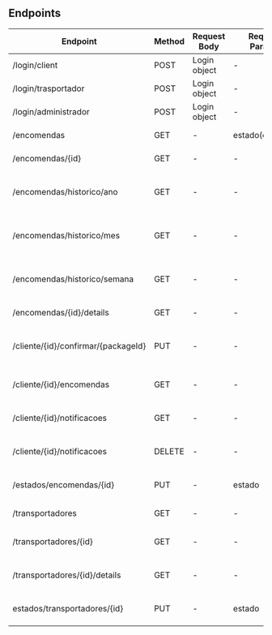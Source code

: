 ## Endpoints

| Endpoint | Method | Request Body | Request Params | Response | Description |
| --- | --- | --- | --- | --- | --- |
| /login/client | POST | Login object | - | Token | Login as a client |
| /login/trasportador | POST | Login object | - | Token | Login as a transportador |
| /login/administrador | POST | Login object | - | Token | Login as a distribuidora |
| /encomendas | GET | - | estado(optional) | Encomenda[] | Get all encomendas |
| /encomendas/{id} | GET | - | - | Encomenda | Get encomenda by id |
| /encomendas/historico/ano | GET | - | - | Encomenda[] | Get all encomendas from the last year |
| /encomendas/historico/mes | GET | - | - | Encomenda[] | Get all encomendas from the last month |
| /encomendas/historico/semana | GET | - | - | Encomenda[] | Get all encomendas from the last week |
| /encomendas/{id}/details | GET | - | - | Encomenda | Get encomenda details by id |
| /cliente/{id}/confirmar/{packageId} | PUT | - | - | - | Confirm encomenda by packageId for a client |
| /cliente/{id}/encomendas | GET | - | - | Encomenda[] | Get all encomendas for a client |
| /cliente/{id}/notificacoes | GET | - | - | Notificacao[] | Get all notifications for a client |
| /cliente/{id}/notificacoes | DELETE | - | - | - | Delete all notifications for a client |
| /estados/encomendas/{id} | PUT | - | estado | - | Update encomenda state |
| /transportadores | GET | - | - | Transportador[] | Get all transportadores |
| /transportadores/{id} | GET | - | - | Transportador | Get transportador by id |
| /transportadores/{id}/details | GET | - | - | Transportador | Get transportador details by id |
| estados/transportadores/{id} | PUT | - | estado | - | Update transportador state |